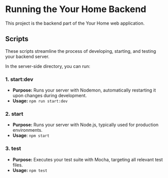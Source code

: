 # Running the Your Home Backend

This project is the backend part of the Your Home web application.

## Scripts

These scripts streamline the process of developing, starting, and testing your backend server.

In the server-side directory, you can run:

### 1\. start:dev

* **Purpose:** Runs your server with Nodemon, automatically restarting it upon changes during development.
* **Usage:** `npm run start:dev`

### 2\. start

* **Purpose:** Runs your server with Node.js, typically used for production environments.
* **Usage**: `npm start`

### 3\. test

* **Purpose:** Executes your test suite with Mocha, targeting all relevant test files.
* **Usage:** `npm test`